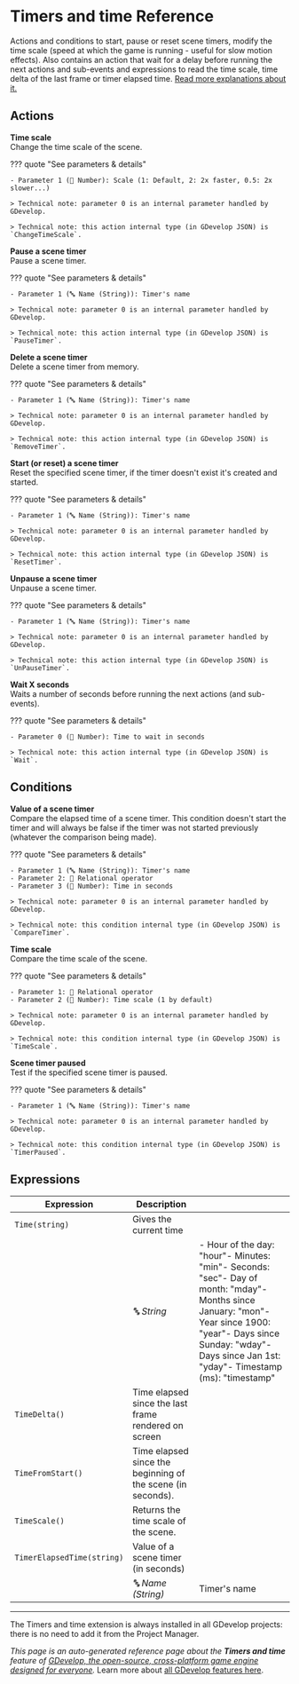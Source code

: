 # Timers and time Reference

Actions and conditions to start, pause or reset scene timers, modify the time scale (speed at which the game is running - useful for slow motion effects). Also contains an action that wait for a delay before running the next actions and sub-events and expressions to read the time scale, time delta of the last frame or timer elapsed time. [Read more explanations about it.](/gdevelop5/all-features/timers-and-time)

## Actions

**Time scale**  
Change the time scale of the scene.

??? quote "See parameters & details"

    - Parameter 1 (🔢 Number): Scale (1: Default, 2: 2x faster, 0.5: 2x slower...)

    > Technical note: parameter 0 is an internal parameter handled by GDevelop.

    > Technical note: this action internal type (in GDevelop JSON) is `ChangeTimeScale`.

**Pause a scene timer**  
Pause a scene timer.

??? quote "See parameters & details"

    - Parameter 1 (🔤 Name (String)): Timer's name

    > Technical note: parameter 0 is an internal parameter handled by GDevelop.

    > Technical note: this action internal type (in GDevelop JSON) is `PauseTimer`.

**Delete a scene timer**  
Delete a scene timer from memory.

??? quote "See parameters & details"

    - Parameter 1 (🔤 Name (String)): Timer's name

    > Technical note: parameter 0 is an internal parameter handled by GDevelop.

    > Technical note: this action internal type (in GDevelop JSON) is `RemoveTimer`.

**Start (or reset) a scene timer**  
Reset the specified scene timer, if the timer doesn't exist it's created and started.

??? quote "See parameters & details"

    - Parameter 1 (🔤 Name (String)): Timer's name

    > Technical note: parameter 0 is an internal parameter handled by GDevelop.

    > Technical note: this action internal type (in GDevelop JSON) is `ResetTimer`.

**Unpause a scene timer**  
Unpause a scene timer.

??? quote "See parameters & details"

    - Parameter 1 (🔤 Name (String)): Timer's name

    > Technical note: parameter 0 is an internal parameter handled by GDevelop.

    > Technical note: this action internal type (in GDevelop JSON) is `UnPauseTimer`.

**Wait X seconds**  
Waits a number of seconds before running the next actions (and sub-events).

??? quote "See parameters & details"

    - Parameter 0 (🔢 Number): Time to wait in seconds

    > Technical note: this action internal type (in GDevelop JSON) is `Wait`.

## Conditions

**Value of a scene timer**  
Compare the elapsed time of a scene timer. This condition doesn't start the timer and will always be false if the timer was not started previously (whatever the comparison being made).

??? quote "See parameters & details"

    - Parameter 1 (🔤 Name (String)): Timer's name
    - Parameter 2: 🟰 Relational operator
    - Parameter 3 (🔢 Number): Time in seconds

    > Technical note: parameter 0 is an internal parameter handled by GDevelop.

    > Technical note: this condition internal type (in GDevelop JSON) is `CompareTimer`.

**Time scale**  
Compare the time scale of the scene.

??? quote "See parameters & details"

    - Parameter 1: 🟰 Relational operator
    - Parameter 2 (🔢 Number): Time scale (1 by default)

    > Technical note: parameter 0 is an internal parameter handled by GDevelop.

    > Technical note: this condition internal type (in GDevelop JSON) is `TimeScale`.

**Scene timer paused**  
Test if the specified scene timer is paused.

??? quote "See parameters & details"

    - Parameter 1 (🔤 Name (String)): Timer's name

    > Technical note: parameter 0 is an internal parameter handled by GDevelop.

    > Technical note: this condition internal type (in GDevelop JSON) is `TimerPaused`.

## Expressions

| Expression | Description |  |
|-----|-----|-----|
| `Time(string)` | Gives the current time ||
| | _🔤 String_ | - Hour of the day: "hour"- Minutes: "min"- Seconds: "sec"- Day of month: "mday"- Months since January: "mon"- Year since 1900: "year"- Days since Sunday: "wday"- Days since Jan 1st: "yday"- Timestamp (ms): "timestamp" |
| `TimeDelta()` | Time elapsed since the last frame rendered on screen ||
| `TimeFromStart()` | Time elapsed since the beginning of the scene (in seconds). ||
| `TimeScale()` | Returns the time scale of the scene. ||
| `TimerElapsedTime(string)` | Value of a scene timer (in seconds) ||
| | _🔤 Name (String)_ | Timer's name |



---

The Timers and time extension is always installed in all GDevelop projects: there is no need to add it from the Project Manager.

*This page is an auto-generated reference page about the **Timers and time** feature of [GDevelop, the open-source, cross-platform game engine designed for everyone](https://gdevelop.io/).* Learn more about [all GDevelop features here](/gdevelop5/all-features).